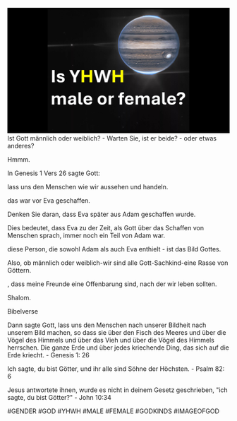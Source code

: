 ![Video cover image](../cover.jpg)
Ist Gott männlich oder weiblich? - Warten Sie, ist er beide? - oder etwas anderes?

Hmmm.

In Genesis 1 Vers 26 sagte Gott:

lass uns den Menschen wie wir aussehen und handeln.

das war vor Eva geschaffen.

Denken Sie daran, dass Eva später aus Adam geschaffen wurde.

Dies bedeutet, dass Eva zu der Zeit, als Gott über das Schaffen von Menschen sprach, immer noch ein Teil von Adam war.

diese Person, die sowohl Adam als auch Eva enthielt - ist das Bild Gottes.

Also, ob männlich oder weiblich-wir sind alle Gott-Sachkind-eine Rasse von Göttern.

, dass meine Freunde eine Offenbarung sind, nach der wir leben sollten.

Shalom.


Bibelverse

Dann sagte Gott, lass uns den Menschen nach unserer Bildheit nach unserem Bild machen, so dass sie über den Fisch des Meeres und über die Vögel des Himmels und über das Vieh und über die Vögel des Himmels herrschen. Die ganze Erde und über jedes kriechende Ding, das sich auf die Erde kriecht. - Genesis 1: 26

Ich sagte, du bist Götter, und ihr alle sind Söhne der Höchsten. - Psalm 82: 6

Jesus antwortete ihnen, wurde es nicht in deinem Gesetz geschrieben, "ich sagte, du bist Götter?" - John 10:34

#GENDER #GOD #YHWH #MALE #FEMALE #GODKINDS #IMAGEOFGOD